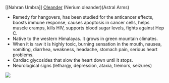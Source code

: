 [[Nahran Umbra]]
[Oleander](https://explore.globalhealing.com/oleander/) (Nerium oleander)(Astral Arms)

-   Remedy for hangovers, has been studied for the anticancer effects, boosts immune response, causes apoptosis in cancer cells, helps muscle cramps, kills HIV, supports blood sugar levels, fights against Hep C.
-   Native to the western Himalayas. It grows in green mountain climates. 
-   When it is raw it is highly toxic, burning sensation in the mouth, nausea, vomiting, diarrhea, weakness, headache, stomach pain, serious heart problems. 
-   Cardiac glycosides that slow the heart down until it stops. 
-   Neurological signs (lethargy, depression, ataxia, tremors, seizures)

**![](https://lh5.googleusercontent.com/i9wXp1gzoH1Xw45fVmr3GKJ8IzCYzwrJmVDXDQe5gR1LfghMZ2TL70qNI_M4pzZjQJJ9GgYHGuJNUS9Z1InUWudg63vMd_uoRaT2iFvoyT1pzXYctke9FTZzCG8CZ4jhbkq3wrc7KgMdK9PhF38NPLozuRAoF2m1dbjrZmXQedwv7pLasjAlp5q5Wj4EIQ)**